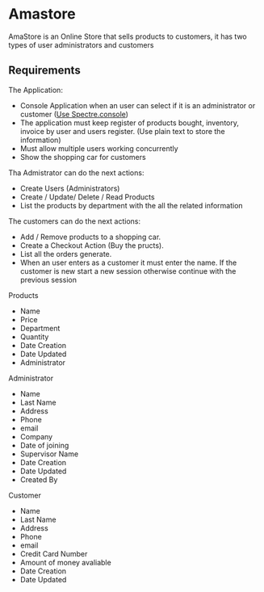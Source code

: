 # Amastore
AmaStore is an Online Store that sells products to customers, it has two types of user administrators and customers

## Requirements
The Application:
- Console Application when an user can select if it is an administrator or customer ([Use Spectre.console](https://github.com/spectreconsole/spectre.console))
- The application must keep register of products bought, inventory, invoice by user and users register. (Use plain text to store the information)
- Must allow multiple users working concurrently
- Show the shopping car for customers

Tha Admistrator can do the next actions:
- Create Users (Administrators)
- Create / Update/ Delete / Read Products
- List the products by department with the all the related information

The customers can do the next actions:
- Add / Remove products to a shopping car.
- Create a Checkout Action (Buy the pructs).
- List all the orders generate.
- When an user enters as a customer it must enter the name. If the customer is new start a new session otherwise continue with the previous session
  
Products
- Name
- Price
- Department
- Quantity
- Date Creation
- Date Updated
- Administrator

Administrator
- Name
- Last Name
- Address
- Phone
- email
- Company
- Date of joining
- Supervisor Name
- Date Creation
- Date Updated
- Created By
  
Customer
- Name
- Last Name
- Address
- Phone
- email
- Credit Card Number
- Amount of money avaliable
- Date Creation
- Date Updated